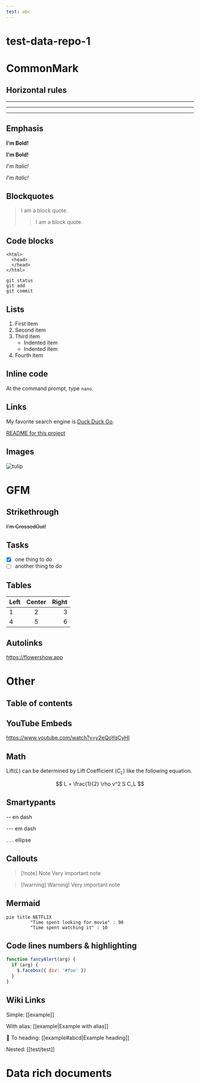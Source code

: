```yaml
---
test: abc
---
```



# test-data-repo-1


# CommonMark

## Horizontal rules

***
---
___

## Emphasis

**I'm Bold!**

__I'm Bold!__

*I'm Italic!*

_I'm Italic!_


## Blockquotes

> I am a block quote.
> > I am a block quote.

## Code blocks

    <html>
      <head>
      </head>
    </html>
    

```
git status
git add
git commit
```

## Lists

1. First item
2. Second item
3. Third item
    - Indented item
    - Indented item
4. Fourth item    

## Inline code

At the command prompt, type `nano`.

## Links

My favorite search engine is [Duck Duck Go](https://duckduckgo.com).

[README for this project](/README.md)

## Images

![tulip](https://images.fineartamerica.com/images/artworkimages/mediumlarge/2/abstract-flowers-rose-sciberras.jpg)

# GFM

## Strikethrough

~~I'm CrossedOut!~~

## Tasks

* [x] one thing to do
* [ ] another thing to do

## Tables

| Left | Center | Right |
| :--- | :----: | ----: |
| 1    |   2    |     3 |
| 4    |   5    |     6 |

## Autolinks

https://flowershow.app

# Other

## Table of contents

## YouTube Embeds

https://www.youtube.com/watch?v=y2eQoYqCyHI

## Math

Lift($L$) can be determined by Lift Coefficient ($C_L$) like the following
equation.

$$
L = \frac{1}{2} \rho v^2 S C_L
$$

## Smartypants

-- en dash

--- em dash

. . . ellipse

## Callouts

> [!note] Note
> Very important note

> [!warning] Warning!
> Very important note


## Mermaid

```mermaid
pie title NETFLIX
         "Time spent looking for movie" : 90
         "Time spent watching it" : 10
```

## Code lines numbers & highlighting

```js {1,3-4} showLineNumbers
function fancyAlert(arg) {
  if (arg) {
    $.facebox({ div: '#foo' })
  }
}
```


## Wiki Links

Simple:
[[example]]

With alias:
[[example|Example with alias]]

🚧 To heading:
[[example#abcd|Example heading]]

Nested:
[[test/test]]


#  Data rich documents 

<Table url="/data.csv" />

